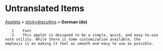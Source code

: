 # Untranslated Items
[Applets](../../../README.md) &#187; [sticky@scollins](../README.md) &#187; **German (de)**

       1	Font
       2	This applet is designed to be a simple, quick, and easy-to-use note utility. While there is some customization available, the emphasis is on making it feel as smooth and easy to use as possible.
